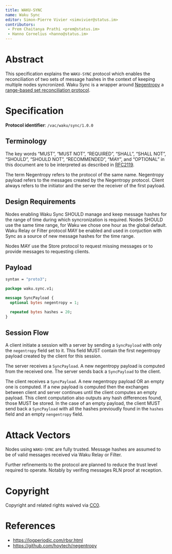 ```yaml
---
title: WAKU-SYNC
name: Waku Sync
editor: Simon-Pierre Vivier <simvivier@status.im>
contributors:
 - Prem Chaitanya Prathi <prem@status.im>
 - Hanno Cornelius <hanno@status.im>
---
```


# Abstract
This specification explains the `WAKU-SYNC` protocol
which enables the reconciliation of two sets of message hashes
in the context of keeping multiple nodes syncronized.
Waku Sync is a wrapper around
[Negentropy](https://github.com/hoytech/negentropy) a [range-based set reconciliation protocol](https://logperiodic.com/rbsr.html).

# Specification

**Protocol identifier**: `/vac/waku/sync/1.0.0`

## Terminology
The key words “MUST”, “MUST NOT”, “REQUIRED”, “SHALL”, “SHALL NOT”, “SHOULD”, “SHOULD NOT”, 
“RECOMMENDED”, “MAY”, and “OPTIONAL” in this document are to be interpreted as described in [RFC2119](https://www.ietf.org/rfc/rfc2119.txt).

The term Negentropy refers to the protocol of the same name.
Negentropy payload refers to
the messages created by the Negentropy protocol.
Client always refers to the initiator
and the server the receiver of the first payload.

## Design Requirements
Nodes enabling Waku Sync SHOULD
manage and keep message hashes
for the range of time
during which syncronization is required.
Nodes SHOULD use the same time range,
for Waku we chose one hour as the global default.
Waku Relay or Filter protocol MAY be enabled
and used in conjuction with Sync
as a source of new message hashes
for the time range.

Nodes MAY use the Store protocol
to request missing messages
or to provide messages to requesting clients.

## Payload

```protobuf
syntax = "proto3";

package waku.sync.v1;

message SyncPayload {
  optional bytes negentropy = 1;

  repeated bytes hashes = 20;
}
```

## Session Flow
A client initiate a session with a server
by sending a `SyncPayload` with
only the `negentropy` field set to it.
This field MUST contain
the first negentropy payload
created by the client
for this session.

The server receives a `SyncPayload`.
A new negentropy payload is computed from the received one.
The server sends back a `SyncPayload` to the client.

The client receives a `SyncPayload`.
A new negentropy payload OR an empty one is computed.
If a new payload is computed then
the exchanges between client and server continues until
the client computes an empty payload.
This client computation also outputs any hash differences found,
those MUST be stored.
In the case of an empty payload,
the client MUST send back a `SyncPayload`
with all the hashes previoudly found in the `hashes` field and
an empty `nengentropy` field.

# Attack Vectors
Nodes using `WAKU-SYNC` are fully trusted.
Message hashes are assumed to be of valid messages received via Waku Relay or Filter.

Further refinements to the protocol are planned
to reduce the trust level required to operate.
Notably by verifing messages RLN proof at reception.

# Copyright

Copyright and related rights waived via
[CC0](https://creativecommons.org/publicdomain/zero/1.0/).

# References
 - https://logperiodic.com/rbsr.html
 - https://github.com/hoytech/negentropy